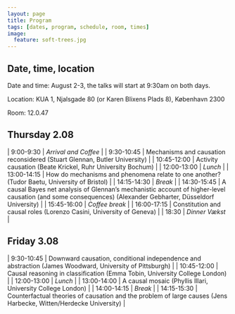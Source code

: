 ```yaml
---
layout: page
title: Program
tags: [dates, program, schedule, room, times]
image:
  feature: soft-trees.jpg
---
```


<style>
th, td {
    padding: 10px;
    text-align: left;
}
</style>

Date, time, location
-----------------------

Date and time: August 2-3, the talks will start at 9:30am on both days.

Location: KUA 1, Njalsgade 80 (or Karen Blixens Plads 8), København 2300

Room: 12.0.47


Thursday 2.08
---------------

|   9:00-9:30 | _Arrival and Coffee_                                                                                                                                         |
|  9:30-10:45 | Mechanisms and causation reconsidered (Stuart Glennan, Butler University)                                                                                   |
| 10:45-12:00 | Activity causation (Beate Krickel, Ruhr University Bochum)                                                                                                  |
| 12:00-13:00 | _Lunch_                                                                                                                                                      |
| 13:00-14:15 | How do mechanisms and phenomena relate to one another? (Tudor Baetu, University of Bristol)                                                                 |
| 14:15-14:30 | _Break_                                                                                                                                                      |
| 14:30-15:45 | A causal Bayes net analysis of Glennan’s mechanistic account of higher-level causation (and some consequences) (Alexander Gebharter, Düsseldorf University) |
| 15:45-16:00 | _Coffee break_                                                                                                                                               |
| 16:00-17:15 | Constitution and causal roles (Lorenzo Casini, University of Geneva)                                                                                        |
|       18:30 | _Dinner Vækst_                                                                                                                                               |

Friday 3.08
-------------

| 9:30-10:45 | Downward causation, conditional independence and abstraction (James Woodward, University of Pittsburgh) |
| 10:45-12:00 | Causal reasoning in classification (Emma Tobin, University College London) |
| 12:00-13:00 | _Lunch_ |
| 13:00-14:00 | A causal mosaic (Phyllis Illari, University College London) |
| 14:00-14:15 | _Break_ |
| 14:15-15:30 | Counterfactual theories of causation and the problem of large causes (Jens Harbecke, Witten/Herdecke University) |
